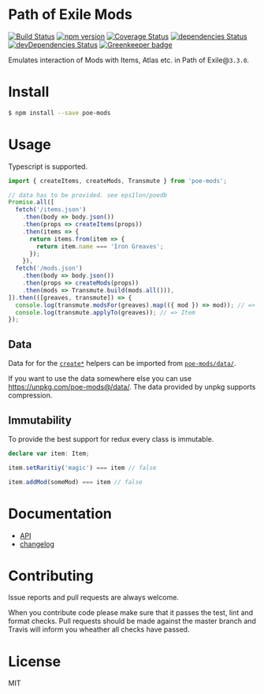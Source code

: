 # Path of Exile Mods
[![Build Status](https://travis-ci.org/eps1lon/poe-mods.svg?branch=master)](https://travis-ci.org/eps1lon/poe-mods) 
[![npm version](https://badge.fury.io/js/poe-mods.svg)](https://badge.fury.io/js/poe-mods)
[![Coverage Status](https://coveralls.io/repos/github/eps1lon/poe-mods/badge.svg?branch=master)](https://coveralls.io/github/eps1lon/poe-mods?branch=master)
[![dependencies Status](https://david-dm.org/eps1lon/poe-mods/status.svg)](https://david-dm.org/eps1lon/poe-mods)
[![devDependencies Status](https://david-dm.org/eps1lon/poe-mods/dev-status.svg)](https://david-dm.org/eps1lon/poe-mods?type=dev)
[![Greenkeeper badge](https://badges.greenkeeper.io/eps1lon/poe-mods.svg)](https://greenkeeper.io/)

Emulates interaction of Mods with Items, Atlas etc. in Path of Exile@`3.3.0`.

# Install

```bash
$ npm install --save poe-mods
```

# Usage
Typescript is supported.
```typescript
import { createItems, createMods, Transmute } from 'poe-mods';

// data has to be provided. see eps1lon/poedb
Promise.all([
  fetch('/items.json')
    .then(body => body.json())
    .then(props => createItems(props))
    .then(items => {
      return items.from(item => {
        return item.name === 'Iron Greaves';
      });
    }),
  fetch('/mods.json')
    .then(body => body.json())
    .then(props => createMods(props))
    .then(mods => Transmute.build(mods.all())),
]).then(([greaves, transmute]) => {
  console.log(transmute.modsFor(greaves).map(({ mod }) => mod)); // => GeneratorDetails[]
  console.log(transmute.applyTo(greaves)); // => Item
});
```

## Data
Data for for the [`create*`](https://github.com/eps1lon/poe-mods/blob/master/src/helpers/createTables.ts)
helpers can be imported from [`poe-mods/data/`](https://github.com/eps1lon/poe-mods/tree/master/data).

If you want to use the data somewhere else you can use 
https://unpkg.com/poe-mods@/data/. The data provided by unpkg supports compression. 
## Immutability
To provide the best support for redux every class is immutable.

```typescript
declare var item: Item;

item.setRaritiy('magic') === item // false

item.addMod(someMod) === item // false
```

# Documentation
- [API](https://eps1lon.github.io/poe-mods/)
- [changelog](CHANGELOG.md)

# Contributing
Issue reports and pull requests are always welcome.

When you contribute code please make sure that it passes
the test, lint and format checks. Pull requests should be made against
the master branch and Travis will inform you wheather all checks have
passed.

# License
MIT